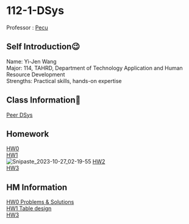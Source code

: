 # 112-1-DSys
Professor : [Pecu](https://github.com/pecu)

Self Introduction😉
-------------
Name: Yi-Jen Wang <br />
Major: 114, TAHRD, Department of Technology Application and Human Resource Development <br />
Strengths: Practical skills, hands-on expertise <br />

Class Information👾
-------------
[Peer DSys](https://docs.google.com/spreadsheets/d/1Q7xZrNQcNulzj7rhAGlexjkjkXMrw-MnCfyo7CtSp_o/edit#gid=847386397)<br />

Homework
-------------
[HW0](https://youtu.be/ap3meUvQuCw?si=Ko7y6u-tR81fOxIS)<br />
[HW1](https://youtu.be/Ql8h9iazgLI?si=lTdWV7BgTZUXI0Iz)<br />
![Snipaste_2023-10-27_02-19-55](https://github.com/yiiiiijen/112-1-DSys/assets/113078633/91a82749-ade7-4481-8a89-5c7317b7e80e)
[HW2](https://youtu.be/RLU0m-mx4sM?si=Xra8xC9LbmzMUIFe)<br />
[HW3]()<br />

HM Information
-------------
[HW0 Problems & Solutions](https://docs.google.com/document/d/1r9LlE-h16JYxYYChJSPGpqAX8QjQscQpwwmhhZej95M/edit?usp=sharing)<br />
[HW1 Table design](https://docs.google.com/document/d/1QuQZ4SdZn4mRjRwctvBSnrZoVTLuaRBInBeFhiTPiow/edit?usp=sharing)<br />
[HW3]()<br />
